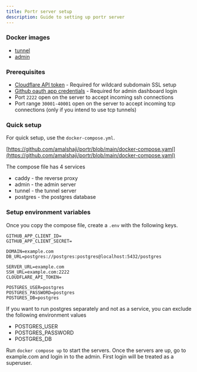 ```yaml
---
title: Portr server setup
description: Guide to setting up portr server
---
```


### Docker images

- [tunnel](https://hub.docker.com/r/amalshaji/portr-tunnel/tags)
- [admin](https://hub.docker.com/r/amalshaji/portr-admin/tags)

### Prerequisites

- [Cloudflare API token](/server-setup/cloudflare-api-token/) - Required for wildcard subdomain SSL setup
- [Github oauth app credentials](/server-setup/github-oauth-app/) - Required for admin dashboard login
- Port `2222` open on the server to accept incoming ssh connections
- Port range `30001-40001` open on the server to accept incoming tcp connections (only if you intend to use tcp tunnels)

### Quick setup

For quick setup, use the `docker-compose.yml`.

[https://github.com/amalshaji/portr/blob/main/docker-compose.yaml](https://github.com/amalshaji/portr/blob/main/docker-compose.yaml)

The compose file has 4 services

- caddy - the reverse proxy
- admin - the admin server
- tunnel - the tunnel server
- postgres - the postgres database

### Setup environment variables

Once you copy the compose file, create a `.env` with the following keys.

```text
GITHUB_APP_CLIENT_ID=
GITHUB_APP_CLIENT_SECRET=

DOMAIN=example.com
DB_URL=postgres://postgres:postgres@localhost:5432/postgres

SERVER_URL=example.com
SSH_URL=example.com:2222
CLOUDFLARE_API_TOKEN=

POSTGRES_USER=postgres
POSTGRES_PASSWORD=postgres
POSTGRES_DB=postgres
```

If you want to run postgres separately and not as a service, you can exclude the following environment values

- POSTGRES_USER
- POSTGRES_PASSWORD
- POSTGRES_DB

Run `docker compose up` to start the servers. Once the servers are up, go to example.com and login in to the admin.
First login will be treated as a superuser.
